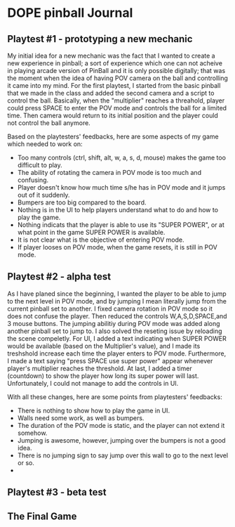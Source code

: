 # DOPE pinball Journal
## Playtest #1 - prototyping a new mechanic
My initial idea for a new mechanic was the fact that I wanted to create a new experience in pinball; a sort of experience which one can not acheive in playing arcade version of PinBall and it is only possible digitally; that was the moment when the idea of having POV camera on the ball and controlling it came into my mind.
For the first playtest, I started from the basic pinball that we made in the class and added the second camera and a script to control the ball. Basically, when the "multiplier" reaches a threahold, player could press SPACE to enter the POV mode and controls the ball for a limited time. Then camera would return to its initial position and the player could not control the ball anymore.

Based on the playtesters' feedbacks, here are some aspects of my game which needed to work on:
* Too many controls (ctrl, shift, alt, w, a, s, d, mouse) makes the game too difficult to play.
* The ability of rotating the camera in POV mode is too much and confusing.
* Player doesn't know how much time s/he has in POV mode and it jumps out of it suddenly.
* Bumpers are too big compared to the board.
* Nothing is in the UI to help players understand what to do and how to play the game.
* Nothing indicats that the player is able to use its "SUPER POWER", or at what point in the game SUPER POWER is available.
* It is not clear what is the objective of entering POV mode.
* If player looses on POV mode, when the game resets, it is still in POV mode.

## Playtest #2 - alpha test
As I have planed since the beginning, I wanted the player to be able to jump to the next level in POV mode, and by jumping I mean literally jump from the current pinball set to another. I fixed camera rotation in POV mode so it does not confuse the player. Then reduced the controls W,A,S,D,SPACE,and 3 mouse buttons. The jumping abilitiy during POV mode was added along another pinball set to jump to. I also solved the reseting issue by reloading the scene compeletly. For UI, I added a text indicating when SUPER POWER would be available (based on the Multiplier's value), and I made its treshshold increase each time the player enters to POV mode. Furthermore, I made a text saying "press SPACE use super power" appear whenever player's multiplier reaches the threshold. At last, I added a timer (countdown) to show the player how long its super power will last. Unfortunately, I could not manage to add the controls in UI.

With all these changes, here are some points from playtesters' feedbacks:
* There is nothing to show how to play the game in UI.
* Walls need some work, as well as bumpers.
* The duration of the POV mode is static, and the player can not extend it somehow.
* Jumping is awesome, however, jumping over the bumpers is not a good idea.
* There is no jumping sign to say jump over this wall to go to the next level or so.
* 

## Playtest #3 - beta test


## The Final Game
